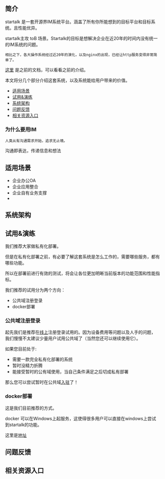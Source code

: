 ## 简介
startalk 是一套开源界IM系统平台。涵盖了所有你所能想到的目标平台和目标系统。且性能优异。

startalk主攻 toB 场景。Startalk的目标是想解决企业在近20年的时间内没有统一的IM系统的问题。

```
相比之下，各大操作系统经过近20年的演化，以及nginx的出现，已经让http服务变得非常简单了。
```

[这里](https://github.com/startalkIM/startalk_backup) 是之前的文档，可以看看之前的介绍。

本文将分几个部分介绍这套系统，以及系统能给用户带来的价值。

* [适用场景](#适用场景)
* [试用&演练](#试用&演练)
* [系统架构](#系统架构)
* [问题反馈](#问题反馈)
* [相关资源入口](#相关资源入口)

### 为什么要用IM
```
人类从有沟通需求开始，追求无止境。
```
沟通即表达，传递信息和想法


## 适用场景

* 企业办公OA
* 企业应用整合
* 企业自有业务支撑
* 

## 系统架构

## 试用&演练

我们推荐大家做私有化部署。

但是在私有化部署之前，有必要了解这套系统是怎么工作的，需要哪些服务，都有哪些功能。

所以在部署前进行有效的测试，将会让各位更加明晰当前版本的功能范围和性能指标。

我们推荐的试用分为两个方向：

* 公共域注册登录
* docker部署

### 公共域注册登录

起先我们是推荐在[线上](https://www.startalk.im/)注册登录试用的。因为设备费用等问题以及人手的问题，
我们慢慢不太建议少量用户试用公共域了（当然您还可以继续使用它）。

如果您目前处于:
 * 需要一款完全私有化部署的系统
 * 暂时没精力折腾
 * 能接受暂时的公有域使用，当自己条件满足之后切成私有部署

那么您可以尝试暂时在公共域[入驻](https://i.startalk.im/home/#/register)了！

### docker部署
这是我们目前推荐的方式。

docker 可以在Windows上起服务，这使得很多用户可以直接在windows上尝试到startalk的功能。

这里是[地址](https://github.com/startalkIM/startalk-docker)


## 问题反馈

## 相关资源入口

